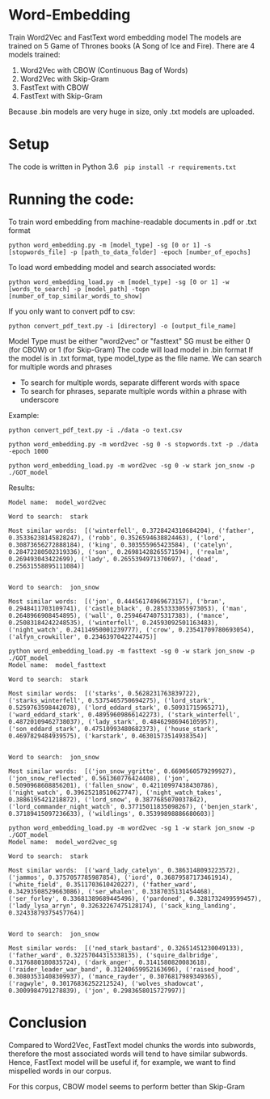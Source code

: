 # Word-Embedding
Train Word2Vec and FastText word embedding model
The models are trained on 5 Game of Thrones books (A Song of Ice and Fire).
There are 4 models trained:
1. Word2Vec with CBOW (Continuous Bag of Words)
2. Word2Vec with Skip-Gram
3. FastText with CBOW
4. FastText with Skip-Gram

Because .bin models are very huge in size, only .txt models are uploaded.


# Setup
The code is written in Python 3.6
``` pip install -r requirements.txt```


# Running the code:
To train word embedding from machine-readable documents in .pdf or .txt format
``` 
python word_embedding.py -m [model_type] -sg [0 or 1] -s [stopwords_file] -p [path_to_data_folder] -epoch [number_of_epochs]
```

To load word embedding model and search associated words:

```
python word_embedding_load.py -m [model_type] -sg [0 or 1] -w [words_to_search] -p [model_path] -topn [number_of_top_similar_words_to_show]
```

If you only want to convert pdf to csv:
``` 
python convert_pdf_text.py -i [directory] -o [output_file_name]

``` 


Model Type must be either "word2vec" or "fasttext"
SG must be either 0 (for CBOW) or 1 (for Skip-Gram)
The code will load model in .bin format
If the model is in .txt format, type model_type as the file name.
We can search for multiple words and phrases
- To search for multiple words, separate different words with space
- To search for phrases, separate multiple words within a phrase with underscore


Example:
``` 
python convert_pdf_text.py -i ./data -o text.csv

``` 

``` 
python word_embedding.py -m word2vec -sg 0 -s stopwords.txt -p ./data -epoch 1000
```

```
python word_embedding_load.py -m word2vec -sg 0 -w stark jon_snow -p ./GOT_model
```

Results:
```
Model name:  model_word2vec

Word to search:  stark 

Most similar words:  [('winterfell', 0.3728424310684204), ('father', 0.35336238145828247), ('robb', 0.3526594638824463), ('lord', 0.30873656272888184), ('king', 0.303555965423584), ('catelyn', 0.28472280502319336), ('son', 0.26981428265571594), ('realm', 0.269493043422699), ('lady', 0.2655394971370697), ('dead', 0.25631558895111084)] 


Word to search:  jon_snow 

Most similar words:  [('jon', 0.44456174969673157), ('bran', 0.2948411703109741), ('castle_black', 0.2853333055973053), ('man', 0.2648966908454895), ('wall', 0.25946474075317383), ('mance', 0.25083184242248535), ('winterfell', 0.24593092501163483), ('night_watch', 0.24114950001239777), ('crow', 0.23541709780693054), ('alfyn_crowkiller', 0.2346397042274475)] 
```

```
python word_embedding_load.py -m fasttext -sg 0 -w stark jon_snow -p ./GOT_model
Model name:  model_fasttext

Word to search:  stark 

Most similar words:  [('starks', 0.5628231763839722), ('starks_winterfell', 0.5375465750694275), ('lord_stark', 0.5259763598442078), ('lord_eddard_stark', 0.50931715965271), ('ward_eddard_stark', 0.48959609866142273), ('stark_winterfell', 0.48720109462738037), ('lady_stark', 0.48462986946105957), ('son_eddard_stark', 0.47510993480682373), ('house_stark', 0.4697829484939575), ('karstark', 0.46301573514938354)] 


Word to search:  jon_snow 

Most similar words:  [('jon_snow_ygritte', 0.6690560579299927), ('jon_snow_reflected', 0.561360776424408), ('jon', 0.5090968608856201), ('fallen_snow', 0.42110997438430786), ('night_watch', 0.39625218510627747), ('night_watch_takes', 0.3886195421218872), ('lord_snow', 0.3877685070037842), ('lord_commander_night_watch', 0.37715011835098267), ('benjen_stark', 0.37189415097236633), ('wildlings', 0.35399898886680603)] 
```

```
python word_embedding_load.py -m word2vec -sg 1 -w stark jon_snow -p ./GOT_model
Model name:  model_word2vec_sg

Word to search:  stark 

Most similar words:  [('ward_lady_catelyn', 0.3863148093223572), ('jammos', 0.3757057785987854), ('iord', 0.36879587173461914), ('white_field', 0.3511703610420227), ('father_ward', 0.34293508529663086), ('ser_whalen', 0.3387035131454468), ('ser_forley', 0.33681389689445496), ('pardoned', 0.3281732499599457), ('lady_lysa_arryn', 0.32632267475128174), ('sack_king_landing', 0.32433879375457764)] 


Word to search:  jon_snow 

Most similar words:  [('ned_stark_bastard', 0.32651451230049133), ('father_ward', 0.32257044315338135), ('squire_dalbridge', 0.3176880180835724), ('dark_anger', 0.3141580820083618), ('raider_leader_war_band', 0.31240659952163696), ('raised_hood', 0.30803531408309937), ('mance_rayder', 0.3076817989349365), ('ragwyle', 0.30176836252212524), ('wolves_shadowcat', 0.3009984791278839), ('jon', 0.2983658015727997)]
```


# Conclusion
Compared to Word2Vec, FastText model chunks the words into subwords, therefore the most associated words will tend to have similar subwords. Hence, FastText model will be useful if, for example, we want to find mispelled words in our corpus.

For this corpus, CBOW model seems to perform better than Skip-Gram
